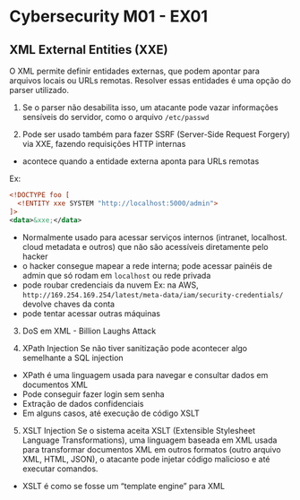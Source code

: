 # Cybersecurity M01 - EX01

## XML External Entities (XXE)
O XML permite definir entidades externas, que podem apontar para arquivos locais ou URLs remotas. Resolver essas entidades é uma opção do parser utilizado.

1. Se o parser não desabilita isso, um atacante pode vazar informações sensíveis do servidor, como o arquivo `/etc/passwd`

2. Pode ser usado também para fazer SSRF (Server-Side Request Forgery) via XXE, fazendo requisições HTTP internas
- acontece quando a entidade externa aponta para URLs remotas

Ex:
```xml
<!DOCTYPE foo [
  <!ENTITY xxe SYSTEM "http://localhost:5000/admin">
]>
<data>&xxe;</data>
```
- Normalmente usado para acessar serviços internos (intranet, localhost. cloud metadata e outros) que não são acessíveis diretamente pelo hacker
- o hacker consegue mapear a rede interna; pode acessar painéis de admin que só rodam em `localhost` ou rede privada
- pode roubar credenciais da nuvem
Ex: na AWS, `http://169.254.169.254/latest/meta-data/iam/security-credentials/` devolve chaves da conta
- pode tentar acessar outras máquinas

3. DoS em XML - Billion Laughs Attack

4. XPath Injection
Se não tiver sanitização pode acontecer algo semelhante a SQL injection
- XPath é uma linguagem usada para navegar e consultar dados em documentos XML
- Pode conseguir fazer login sem senha
- Extração de dados confidenciais
- Em alguns casos, até execução de código XSLT

5. XSLT Injection
Se o sistema aceita XSLT (Extensible Stylesheet Language Transformations), uma linguagem baseada em XML usada para transformar documentos XML em outros formatos (outro arquivo XML, HTML, JSON), o atacante pode injetar código malicioso e até executar comandos.
- XSLT é como se fosse um “template engine” para XML
